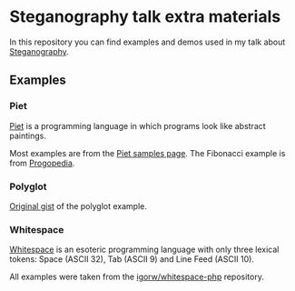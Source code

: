 # Steganography talk extra materials

In this repository you can find examples and demos used in my talk about [Steganography](en.wikipedia.org/wiki/Steganography).

## Examples

### Piet

[Piet](http://www.dangermouse.net/esoteric/piet.html) is a programming language in which programs look like abstract paintings.

Most examples are from the [Piet samples page](http://www.dangermouse.net/esoteric/piet/samples.html). The Fibonacci example is from [Progopedia](http://progopedia.com/example/fibonacci/375/).

### Polyglot

[Original gist](https://gist.github.com/SaswatPadhi/2872457) of the polyglot example.

### Whitespace

[Whitespace]() is an esoteric programming language with only three lexical tokens: Space (ASCII 32), Tab (ASCII 9) and Line Feed (ASCII 10). 

All examples were taken from the [igorw/whitespace-php](https://github.com/igorw/whitespace-php) repository.
